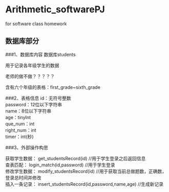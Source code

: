# Arithmetic_softwarePJ
for software class homework

## 数据库部分
###1、数据库内容
数据库students

用于记录各年级学生的数据

老师的做不做？？？？？

含有六个年级的表格：first_grade~sixth_grade

###2、表格信息
id：无符号整数  
password：12位以下字符串  
name：8位以下字符串  
age：tinyInt  
que_num：int  
right_num：int  
timer：int(秒)

###3、外部操作构思

获取学生数据： get_studentsRecord(id)       //用于学生登录之后返回信息  
查表匹配： login_match(id,password)         //用于学生登录  
修改学生数据： modify_studentsRecord(id)    //用于获取当前总做题数，正确数，登录总时间并修改  
插入一条记录： insert_studentsRecord(id,password,name,age)    //生成新记录